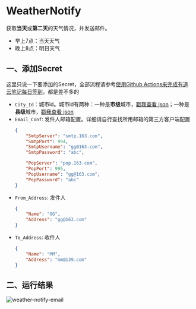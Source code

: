 ﻿# WeatherNotify

获取**当天**或**第二天**的天气情况，并发送邮件。
- 早上7点：当天天气
- 晚上8点：明日天气

## 一、添加Secret

这里只说一下要添加的Secret，全部流程请参考[使用Github Actions来完成有道云笔记每日签到](https://blog.guoqianfan.com/2020/08/30/note163-checkin-with-github-actions/)，都是差不多的
- `City_Id`：城市id。城市id有两种：一种是**市级**城市，[戳我查看 json](https://github.com/JHiroGuo/API/blob/master/Meizu_cities.json)；一种是**县级**城市，[戳我查看 json](https://github.com/JHiroGuo/API/blob/master/Meizu_city.json)
- `Email_Conf`: 发件人邮箱配置。详细请自行查找所用邮箱的第三方客户端配置
    ```json
    {
    	"SmtpServer": "smtp.163.com",
    	"SmtpPort": 994,
    	"SmtpUsername": "gg@163.com",
    	"SmtpPassword": "abc",
    
    	"PopServer": "pop.163.com",
    	"PopPort": 995,
    	"PopUsername": "gg@163.com",
    	"PopPassword": "abc"
    }
    ```
- `From_Address`: 发件人
    ```json
    {
    	"Name": "GG",
    	"Address": "gg@163.com"
    }
    ```
- `To_Address`: 收件人
    ```json
    {
    	"Name": "MM",
    	"Address": "mm@139.com"
    }
    ```

## 二、运行结果

![weather-notify-email](https://img.guoqianfan.com/note/2020/09/weather-notify-email.png)
